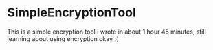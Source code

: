# SimpleEncryptionTool
This is a simple encryption tool i wrote in about 1 hour 45 minutes, still learning about using encryption okay :(
